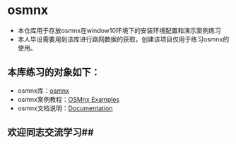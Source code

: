 # osmnx #
- 本仓库用于存放osmnx在window10环境下的安装环境配置和演示案例练习
- 本人毕设需要用到该库进行路网数据的获取，创建该项目仅用于练习osmnx的使用。
## 本库练习的对象如下：
  - osmnx库：[osmnx](https://github.com/gboeing/osmnx)
  - osmnx案例教程：[OSMnx Examples](https://github.com/gboeing/osmnx-examples)
  - osmnx文档说明：[Documentation](https://osmnx.readthedocs.io/en/stable/)
## 欢迎同志交流学习##
